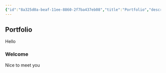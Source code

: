 ```yaml
---
{"id":"8a325d0a-beaf-11ee-8860-2f7ba437eb08","title":"Portfolio","description":"Personal portfolio","publish":true,"date_created":"Monday, January 29th 2024, 3:05:46 pm","date_modified":"Friday, April 26th 2024, 11:00:57 pm","editing_lock":false,"live_preview":true,"cssclasses":["mado-heading"],"path":"Portfolio.md","permalink":"/portfolio/","PassFrontmatter":true}
---
```



## Portfolio

Hello

### Welcome

Nice to meet you

<!--
CV: [English CV](https://rxresu.me/saberzero1/curriculum-vitae-english) [Dutch CV](https://rxresu.me/saberzero1/curriculum-vitae-dutch)

```python
print("Hello World")
```

[![GitHub User Stats](https://raw.githubusercontent.com/saberzero1/saberzero1/old/general.svg)](https://github.com/saberzero1)

[![LeetCode Profile](https://raw.githubusercontent.com/saberzero1/saberzero1/old/leetcode.svg)](https://leetcode.com/saberzero1/)
-->
